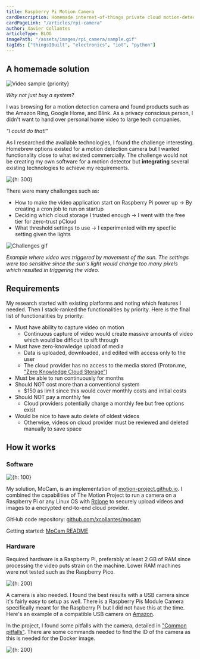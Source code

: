 ```yaml
---
title: Raspberry Pi Motion Camera
cardDescription: Homemade internet-of-things private cloud motion-detecting camera.
cardPageLink: "/articles/rpi-camera"
author: Xavier Collantes
articleType: BLOG
imagePath: "/assets/images/rpi_camera/sample.gif"
tagIds: ["thingsIBuilt", "electronics", "iot", "python"]
---
```


## A homemade solution

![Video sample {priority}](/assets/images/rpi_camera/sample.gif)

_Why not just buy a system?_

I was browsing for a motion detection camera and found products such as the
Amazon Ring, Google Home, and Blink. As a privacy conscious person, I didn't
want to hand over personal home video to large tech companies.

_"I could do that!"_

As I researched the available technologies, I found the challenge interesting.
Homebrew options existed for a motion detection camera but I wanted
functionality close to what existed commercially. The challenge would not be
creating my own software for a motion detector but **integrating** several
existing technologies to achieve my requirements.

![{h: 300}](/assets/images/rpi_camera/zucc.webp)

There were many challenges such as:

- How to make the video application start on Raspberry Pi power up -> By
  creating a cron job to run on startup
- Deciding which cloud storage I trusted enough -> I went with the free tier for
  zero-trust pCloud
- What threshold settings to use -> I experimented with my specfiic setting
  given the lights

![Challenges gif](/assets/images/rpi_camera/blurry.gif)

_Example where video was triggered by movement of the sun. The settings were too
sensitive since the sun's light would change too many pixels which resulted in
triggering the video._

## Requirements

My research started with existing platforms and noting which features I needed.
Then I stack-ranked the functionalities by priority. Here is the final list of
functionalities by priority:

- Must have ability to capture video on motion
  - Continuous capture of video would create massive amounts of video which
    would be difficult to sift through
- Must have zero-knowledge upload of media
  - Data is uploaded, downloaded, and edited with access only to the user
  - The cloud provider has no access to the media stored (Proton.me, ["Zero
    Knowledge Cloud
    Storage"](https://proton.me/article/zero-knowledge-cloud-storage))
- Must be able to run continuously for months
- Should NOT cost more than a conventional system
  - $150 as limit since this would cover monthly costs and initial costs
- Should NOT pay a monthly fee
  - Cloud providers potentially charge a monthly fee but free options exist
- Would be nice to have auto delete of oldest videos
  - Otherwise, videos on cloud provider must be reviewed and deleted manually to
    save space

## How it works

### Software

![{h: 100}](/assets/images/rpi_camera/rclone.svg)

My solution, MoCam, is an implementation of
[motion-project.github.io](https://motion-project.github.io). I combined the
capabilities of The Motion Project to run a camera on a Raspberry Pi or any
Linux OS with [Rclone](https://rclone.org) to securely upload videos and images
to a encrypted end-to-end cloud provider.

GitHub code repository: [github.com/xcollantes/mocam](https://github.com/xcollantes/mocam)

Getting started: [MoCam
README](https://github.com/xcollantes/mocam/blob/master/README.md)

### Hardware

Required hardware is a Raspberry Pi, preferably at least 2 GB of RAM since
processing the video puts strain on the machine. Lower RAM machines were not
tested such as the Raspberry Pico.

![{h: 200}](/assets/images/rpi_camera/rpi.webp)

A camera is also needed. I found the best results with a USB camera since it's
fairly easy to setup as well. There is a Raspberry Pis Module Camera
specifically meant for the Raspberry Pi but I did not have this at the time.
Here's an example of a compatible USB camera on
[Amazon](https://a.co/d/gr5Srno).

In the project, I found some pitfalls with the camera, detailed in ["Common
pitfalls"](https://github.com/xcollantes/mocam/blob/master/README.md#common-pitfalls).
There are some commands needed to find the ID of the camera as this is needed
for the Docker image.

![{h: 200}](/assets/images/rpi_camera/usb_camera.webp)
